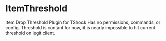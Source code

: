 ItemThreshold
=============

Item Drop Threshold Plugin for TShock
Has no permissions, commands, or config.
Threshold is contant for now, it is nearly impossible to hit current threshold on legit client.